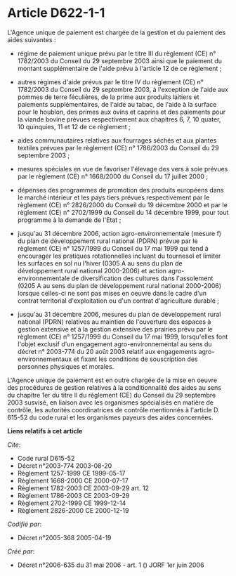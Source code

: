 # Article D622-1-1

L'Agence unique de paiement est chargée de la gestion et du paiement des aides suivantes :

- régime de paiement unique prévu par le titre III du règlement (CE) n° 1782/2003 du Conseil du 29 septembre 2003 ainsi que
le paiement du montant supplémentaire de l'aide prévu à l'article 12 de ce règlement ;

- autres régimes d'aide prévus par le titre IV du règlement (CE) n° 1782/2003 du Conseil du 29 septembre 2003, à l'exception
de l'aide aux pommes de terre féculières, de la prime aux produits laitiers et paiements supplémentaires, de l'aide au tabac,
de l'aide à la surface pour le houblon, des primes aux ovins et caprins et des paiements pour la viande bovine prévues
respectivement aux chapitres 6, 7, 10 quater, 10 quinquies, 11 et 12 de ce règlement ;

- aides communautaires relatives aux fourrages séchés et aux plantes textiles prévues par le règlement (CE) n° 1786/2003 du
Conseil du 29 septembre 2003 ;

- mesures spéciales en vue de favoriser l'élevage des vers à soie prévues par le règlement (CE) n° 1668/2000 du Conseil du 17
juillet 2000 ;

- dépenses des programmes de promotion des produits européens dans le marché intérieur et les pays tiers prévues
respectivement par le règlement (CE) n° 2826/2000 du Conseil du 19 décembre 2000 et par le règlement (CE) n° 2702/1999 du
Conseil du 14 décembre 1999, pour tout programme à la demande de l'Etat ;

- jusqu'au 31 décembre 2006, action agro-environnementale (mesure f) du plan de développement rural national (PDRN) prévue
par le règlement (CE) n° 1257/1999 du Conseil du 17 mai 1999 qui tend à encourager les pratiques rotationnelles incluant du
tournesol et limiter les surfaces en sol nu l'hiver (0305 A au sens du plan de développement rural national 2000-2006) et
action agro-environnementale de diversification des cultures dans l'assolement (0205 A au sens du plan de développement rural
national 2000-2006) lorsque celles-ci ne sont pas mises en oeuvre dans le cadre d'un contrat territorial d'exploitation ou
d'un contrat d'agriculture durable ;

- jusqu'au 31 décembre 2006, mesures du plan de développement rural national (PDRN) relatives au maintien de l'ouverture des
espaces à gestion extensive et à la gestion extensive des prairies prévu par le règlement (CE) n° 1257/1999 du Conseil du 17
mai 1999, lorsqu'elles font l'objet exclusif d'un engagement agro-environnemental au sens du décret n° 2003-774 du 20 août
2003 relatif aux engagements agro-environnementaux et fixant les conditions de souscription des personnes physiques et
morales.

L'Agence unique de paiement est en outre chargée de la mise en oeuvre des procédures de gestion relatives à la
conditionnalité des aides au sens du chapitre 1er du titre II du règlement (CE) du Conseil du 29 septembre 2003 susvisé, en
liaison avec les organismes spécialisés en matière de contrôle, les autorités coordinatrices de contrôle mentionnés à
l'article D. 615-52 du code rural et les organismes payeurs des aides concernées.

**Liens relatifs à cet article**

_Cite_:

  - Code rural D615-52
  - Décret n°2003-774 2003-08-20
  - Règlement 1257-1999 CE 1999-05-17
  - Règlement 1668-2000 CE 2000-07-17
  - Règlement 1782-2003 CE 2003-09-29 art. 12
  - Règlement 1786-2003 CE 2003-09-29
  - Règlement 2702-1999 CE 1999-12-14
  - Règlement 2826-2000 CE 2000-12-19

_Codifié par_:

  - Décret n°2005-368 2005-04-19

_Créé par_:

  - Décret n°2006-635 du 31 mai 2006 - art. 1 () JORF 1er juin 2006
